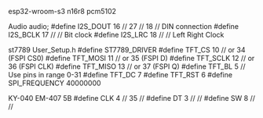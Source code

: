 esp32-wroom-s3 n16r8
pcm5102

Audio audio;
#define I2S_DOUT 16 // 27 // 18 // DIN connection
#define I2S_BCLK 17 // // Bit clock
#define I2S_LRC 18  //  // Left Right Clock

st7789  User_Setup.h
#define ST7789_DRIVER
#define TFT_CS 10   // or 34 (FSPI CS0)
#define TFT_MOSI 11 // or 35 (FSPI D)
#define TFT_SCLK 12 // or 36 (FSPI CLK)
#define TFT_MISO 13 // or 37 (FSPI Q)
#define TFT_BL 5
// Use pins in range 0-31
#define TFT_DC 7
#define TFT_RST 6
#define SPI_FREQUENCY 40000000

KY-040 EM-407 5В
#define CLK 4 // 35 //
#define DT 3  //  //
#define SW 8  //  //


